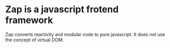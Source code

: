 # Zap is a javascript frotend framework

Zap converts reactivity and modular code to pure javascript. It does not use the concept of virtual DOM.
